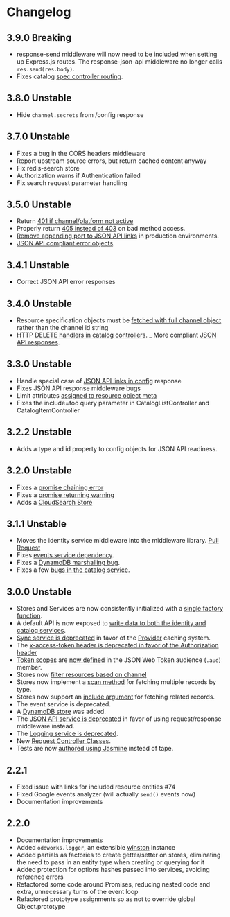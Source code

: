 # Changelog

## 3.9.0 Breaking
- response-send middleware will now need to be included when setting up Express.js routes. The response-json-api middleware no longer calls `res.send(res.body)`.
- Fixes catalog [spec controller routing](https://github.com/oddnetworks/oddworks/commit/8cfb1bbd9ee7124fd0d60e3281e4674a8bd94ecc).

## 3.8.0 Unstable
- Hide `channel.secrets` from /config response

## 3.7.0 Unstable
- Fixes a bug in the CORS headers middleware
- Report upstream source errors, but return cached content anyway
- Fix redis-search store
- Authorization warns if Authentication failed
- Fix search request parameter handling

## 3.5.0 Unstable
- Return [401 if channel/platform not active](https://github.com/oddnetworks/oddworks/pull/115)
- Properly return [405 instead of 403](https://github.com/oddnetworks/oddworks/pull/116) on bad method access.
- [Remove appending port to JSON API links](https://github.com/oddnetworks/oddworks/pull/117) in production environments.
- [JSON API compliant error objects](https://github.com/oddnetworks/oddworks/pull/120).

## 3.4.1 Unstable

- Correct JSON API error responses

## 3.4.0 Unstable

- Resource specification objects must be [fetched with full channel object](https://github.com/oddnetworks/oddworks/pull/109) rather than the channel id string
- HTTP [DELETE handlers in catalog controllers](https://github.com/oddnetworks/oddworks/pull/111).
_ More compliant [JSON API responses](https://github.com/oddnetworks/oddworks/pull/112).

## 3.3.0 Unstable

- Handle special case of [JSON API links in config](https://github.com/oddnetworks/oddworks/commit/f67ae7f61010d740099d26909e1b78bd6449b218) response
- Fixes JSON API response middleware bugs
- Limit attributes [assigned to resource object meta](https://github.com/oddnetworks/oddworks/commit/12c113766e3e2433235e5c03d73dc94e9567ffe5)
- Fixes the include=foo query parameter in CatalogListController and CatalogItemController

## 3.2.2 Unstable

- Adds a type and id property to config objects for JSON API readiness.

## 3.2.0 Unstable

- Fixes a [promise chaining error](https://github.com/oddnetworks/oddworks/pull/100/commits/8e156a8497231aad74fea35ce2d92af01ae955c3)
- Fixes a [promise returning warning](https://github.com/oddnetworks/oddworks/pull/100/commits/525e25bef8f3ea8451ec2926d57bb834c9bb1e6e)
- Adds a [CloudSearch Store](https://github.com/oddnetworks/oddworks/pull/100/commits/5163b532668417d2d88491c37e0ac4cca9edadf8)

## 3.1.1 Unstable

- Moves the identity service middleware into the middleware library. [Pull Request](https://github.com/oddnetworks/oddworks/pull/97)
- Fixes [events service dependency](https://github.com/oddnetworks/oddworks/pull/98).
- Fixes a [DynamoDB marshalling bug](https://github.com/oddnetworks/oddworks/pull/96/commits/45bd9d13c7e90acc8f770196412729f006a2c1e1).
- Fixes a few [bugs in the catalog service](https://github.com/oddnetworks/oddworks/commit/05d414ccc64e6d5d10f8b94fc13070f941a3ae12).

## 3.0.0 Unstable

- Stores and Services are now consistently initialized with a [single factory function](https://github.com/oddnetworks/oddworks/issues/89).
- A default API is now exposed to [write data to both the identity and catalog services](https://github.com/oddnetworks/oddworks/blob/master/lib/services/identity/README.md#authentication).
- [Sync service is deprecated](https://github.com/oddnetworks/oddworks/issues/39) in favor of the [Provider](https://github.com/oddnetworks/oddworks/tree/master/lib/services/catalog#providers-and-specs) caching system.
- The [x-access-token header is deprecated in favor of the Authorization header](https://github.com/oddnetworks/oddworks/issues/83)
- [Token scopes](https://github.com/oddnetworks/oddworks/issues/45) are [now defined](https://github.com/oddnetworks/oddworks/blob/master/lib/services/identity/README.md#authentication) in the JSON Web Token audience (`.aud`) member.
- Stores now [filter resources based on channel](https://github.com/oddnetworks/oddworks/issues/60)
- Stores now implement a [scan method](https://github.com/oddnetworks/oddworks/issues/88) for fetching multiple records by type.
- Stores now support an [include argument](https://github.com/oddnetworks/oddworks/issues/90) for fetching related records.
- The event service is deprecated.
- A [DynamoDB store](https://github.com/oddnetworks/oddworks/issues/82) was added.
- The [JSON API service is deprecated](https://github.com/oddnetworks/oddworks/issues/91) in favor of using request/response middleware instead.
- The [Logging service is deprecated](https://github.com/oddnetworks/oddworks/issues/94).
- New [Request Controller Classes](https://github.com/oddnetworks/oddworks/issues/92).
- Tests are now [authored using Jasmine](https://github.com/oddnetworks/oddworks/issues/87) instead of tape.

## 2.2.1

- Fixed issue with links for included resource entities #74
- Fixed Google events analyzer (will actually `send()` events now)
- Documentation improvements

## 2.2.0

- Documentation improvements
- Added `oddworks.logger`, an extensible [winston](https://www.npmjs.com/package/winston) instance
- Added partials as factories to create getter/setter on stores, eliminating the need to pass in an entity type when creating or querying for it
- Added protection for options hashes passed into services, avoiding reference errors
- Refactored some code around Promises, reducing nested code and extra, unnecessary turns of the event loop
- Refactored prototype assignments so as not to override global Object.prototype
